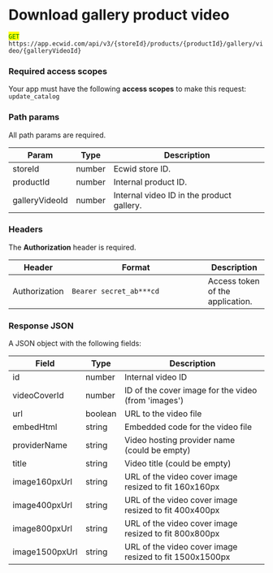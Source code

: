 # Download gallery product video

<mark style="color:green;">`GET`</mark> `https://app.ecwid.com/api/v3/{storeId}/products/{productId}/gallery/video/{galleryVideoId}`

### Required access scopes

Your app must have the following **access scopes** to make this request: `update_catalog`

### Path params

All path params are required.

| Param          | Type   | Description                               |
| -------------- | ------ | ----------------------------------------- |
| storeId        | number | Ecwid store ID.                           |
| productId      | number | Internal product ID.                      |
| galleryVideoId | number | Internal video ID in the product gallery. |

### Headers

The **Authorization** header is required.

<table><thead><tr><th>Header</th><th width="252">Format</th><th>Description</th></tr></thead><tbody><tr><td>Authorization</td><td><code>Bearer secret_ab***cd</code></td><td>Access token of the application.</td></tr></tbody></table>

### Response JSON

A JSON object with the following fields:

| Field          | Type    | Description                                             |
| -------------- | ------- | ------------------------------------------------------- |
| id             | number  | Internal video ID                                       |
| videoCoverId   | number  | ID of the cover image for the video (from 'images')     |
| url            | boolean | URL to the video file                                   |
| embedHtml      | string  | Embedded code for the video file                        |
| providerName   | string  | Video hosting provider name (could be empty)            |
| title          | string  | Video title (could be empty)                            |
| image160pxUrl  | string  | URL of the video cover image resized to fit 160x160px   |
| image400pxUrl  | string  | URL of the video cover image resized to fit 400x400px   |
| image800pxUrl  | string  | URL of the video cover image resized to fit 800x800px   |
| image1500pxUrl | string  | URL of the video cover image resized to fit 1500x1500px |
